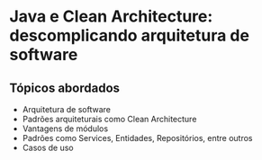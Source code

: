 # Java e Clean Architecture: descomplicando arquitetura de software

## Tópicos abordados

- Arquitetura de software
- Padrões arquiteturais como Clean Architecture
- Vantagens de módulos
- Padrões como Services, Entidades, Repositórios, entre outros
- Casos de uso